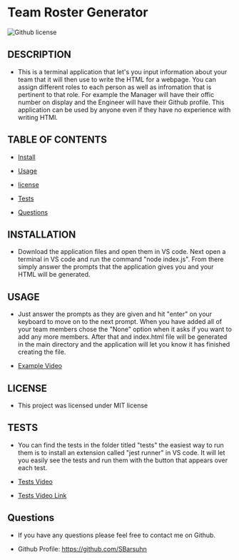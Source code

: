# Team Roster Generator
![Github license](https://img.shields.io/badge/license-MIT-blue.svg)


## DESCRIPTION

- This is a terminal application that let's you input information about your team that it will then use to write the HTML for a webpage. You can assign different roles to each person as well as infromation that is pertinent to that role. For example the Manager will have their offic number on display and the Engineer will have their Github profile. This application can be used by anyone even if they have no experience with writing HTMl.


## TABLE OF CONTENTS


* [Install](#install)

* [Usage](#usage)

* [license](#license)

* [Tests](#tests)

* [Questions](#questions)


## INSTALLATION

- Download the application files and open them in VS code. Next open a terminal in VS code and run the command "node index.js". From there simply answer the prompts that the application gives you and your HTML will be generated.


## USAGE

- Just answer the prompts as they are given and hit "enter" on your keyboard to move on to the next prompt. When you have added all of your team members chose the "None" option when it asks if you want to add any more members. After that and index.html file will be generated in the main directory and the application will let you know it has finished creating the file.

- [Example Video](./assets/Demo/Team_Gen_Demo.mp4)


## LICENSE

- This project was licensed under MIT license


## TESTS

- You can find the tests in the folder titled "tests" the easiest way to run them is to install an extension  called "jest runner" in VS code. It will let you easily see the tests and run them with the button that appears over each test.

- [Tests Video](./assets/Demo/tests.mp4.mp4)
- [Tests Video Link](https://clipchamp.com/watch/DPg0imCtAnJ)


## Questions

- If you have any questions please feel free to contact me on Github.

- Github Profile: https://github.com/SBarsuhn

